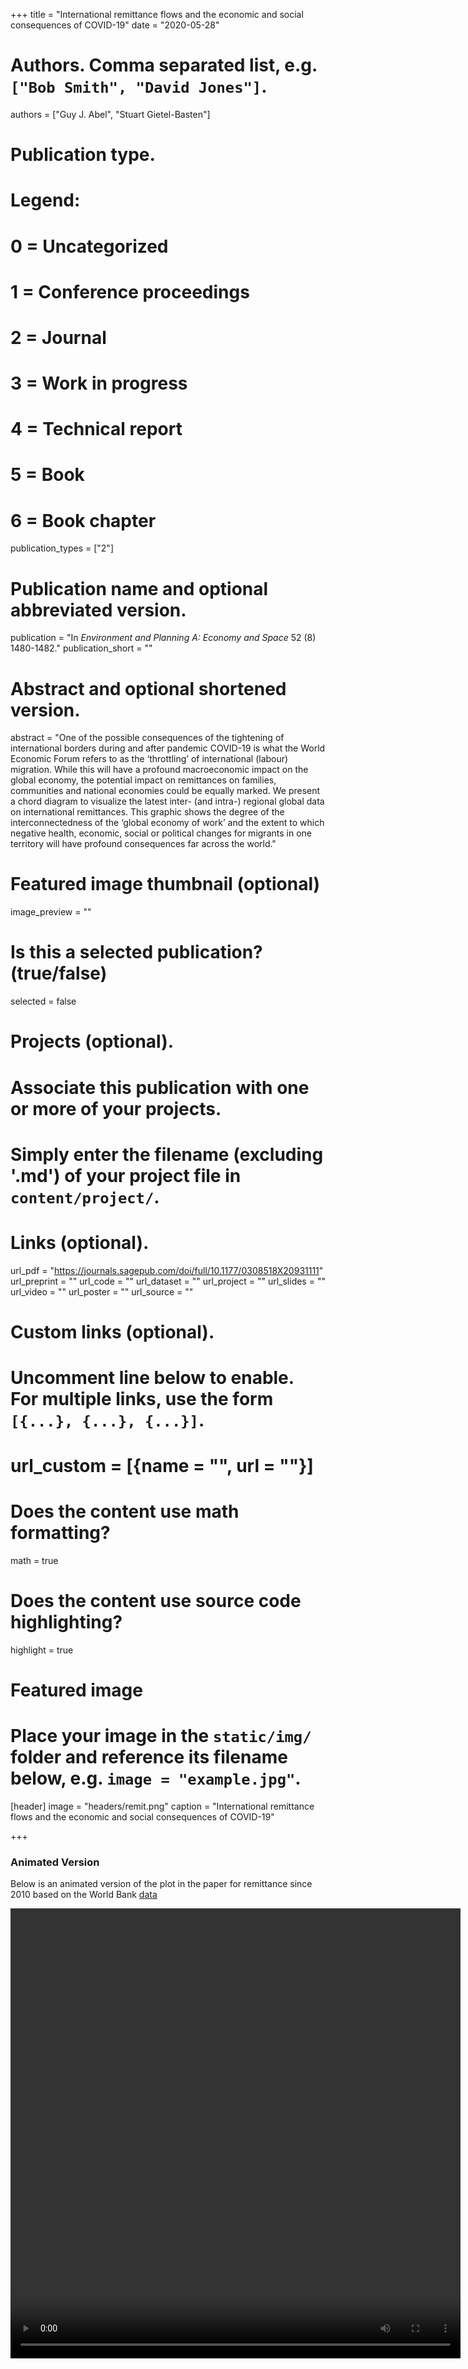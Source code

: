 +++
title = "International remittance flows and the economic and social consequences of COVID-19"
date = "2020-05-28"

# Authors. Comma separated list, e.g. `["Bob Smith", "David Jones"]`.
authors = ["Guy J. Abel", "Stuart Gietel-Basten"]

# Publication type.
# Legend:
# 0 = Uncategorized
# 1 = Conference proceedings
# 2 = Journal
# 3 = Work in progress
# 4 = Technical report
# 5 = Book
# 6 = Book chapter
publication_types = ["2"]

# Publication name and optional abbreviated version.
publication = "In *Environment and Planning A: Economy and Space* 52 (8) 1480-1482."
publication_short = ""

# Abstract and optional shortened version.
abstract = "One of the possible consequences of the tightening of international borders during and after pandemic COVID-19 is what the World Economic Forum refers to as the ‘throttling’ of international (labour) migration. While this will have a profound macroeconomic impact on the global economy, the potential impact on remittances on families, communities and national economies could be equally marked. We present a chord diagram to visualize the latest inter- (and intra-) regional global data on international remittances. This graphic shows the degree of the interconnectedness of the ‘global economy of work’ and the extent to which negative health, economic, social or political changes for migrants in one territory will have profound consequences far across the world."

# Featured image thumbnail (optional)
image_preview = ""

# Is this a selected publication? (true/false)
selected = false

# Projects (optional).
#   Associate this publication with one or more of your projects.
#   Simply enter the filename (excluding '.md') of your project file in `content/project/`.


# Links (optional).
url_pdf = "https://journals.sagepub.com/doi/full/10.1177/0308518X20931111"
url_preprint = ""
url_code = ""
url_dataset = ""
url_project = ""
url_slides = ""
url_video = ""
url_poster = ""
url_source = ""

# Custom links (optional).
#   Uncomment line below to enable. For multiple links, use the form `[{...}, {...}, {...}]`.
# url_custom = [{name = "", url = ""}]

# Does the content use math formatting?
math = true

# Does the content use source code highlighting?
highlight = true

# Featured image
# Place your image in the `static/img/` folder and reference its filename below, e.g. `image = "example.jpg"`.
[header]
image = "headers/remit.png"
caption = "International remittance flows and the economic and social consequences of COVID-19"

+++

### Animated Version

Below is an animated version of the plot in the paper for remittance since 2010 based on the World Bank [data](https://www.worldbank.org/en/topic/migrationremittancesdiasporaissues/brief/migration-remittances-data)

<video loop="loop" width="720" height="720" controls>
  <source src="/img/abel-region-remit.mp4"
  type="video/mp4" />
</video>
